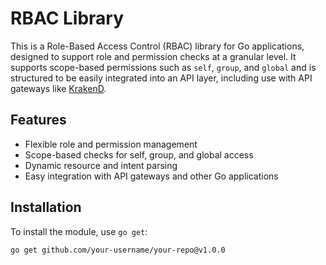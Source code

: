 # RBAC Library

This is a Role-Based Access Control (RBAC) library for Go applications, designed to support role and permission checks at a granular level. It supports scope-based permissions such as `self`, `group`, and `global` and is structured to be easily integrated into an API layer, including use with API gateways like [KrakenD](https://www.krakend.io/).

## Features

- Flexible role and permission management
- Scope-based checks for self, group, and global access
- Dynamic resource and intent parsing
- Easy integration with API gateways and other Go applications

## Installation

To install the module, use `go get`:

```bash
go get github.com/your-username/your-repo@v1.0.0

